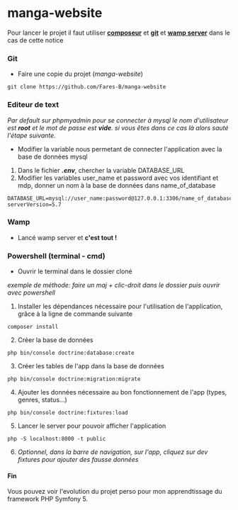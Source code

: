 # manga-website

Pour lancer le projet il faut utiliser [**composeur**](https://getcomposer.org/download/) et [**git**](https://git-scm.com/downloads) et [**wamp server**](http://www.wampserver.com/#download) dans le cas de cette notice

### Git
+ Faire une copie du projet (_manga-website_)
```
git clone https://github.com/Fares-B/manga-website
```

### Editeur de text

_Par default sur phpmyadmin pour se connecter à mysql le nom d'utilisateur est **root** et le mot de passe est **vide**.
si vous êtes dans ce cas là alors sauté l'étape suivante._
+ Modifier la variable nous permetant de connecter l'application avec la base de données mysql

1.  Dans le fichier ***.env***, chercher la variable DATABASE_URL
2.  Modifier les variables user_name et password avec vos identifiant et mdp, donner un nom à la base de données dans name_of_database
```
DATABASE_URL=mysql://user_name:password@127.0.0.1:3306/name_of_database?serverVersion=5.7
```

### Wamp
+ Lancé wamp server et **c'est tout !**

### Powershell (terminal - cmd)
+ Ouvrir le terminal dans le dossier cloné

_exemple de méthode: faire un maj + clic-droit dans le dossier puis ouvrir avec powershell_

1.  Installer les dépendances nécessaire pour l'utilisation de l'application, grâce à la ligne de commande suivante
```
composer install
```

2.  Créer la base de données
```
php bin/console doctrine:database:create
```

3.  Créer les tables  de l'app dans la base de données
```
php bin/console doctrine:migration:migrate
```

4.  Ajouter les données nécessaire au bon fonctionnement de l'app (types, genres, status...)
```
php bin/console doctrine:fixtures:load
```

5.  Lancer le server pour pouvoir afficher l'application
```
php -S localhost:8000 -t public
```

6. _Optionnel, dans la barre de navigation, sur l'app, cliquez sur dev fixtures pour ajouter des fausse données_

#### Fin

Vous pouvez voir l'evolution du projet perso pour mon apprendtissage du framework PHP Symfony 5.
